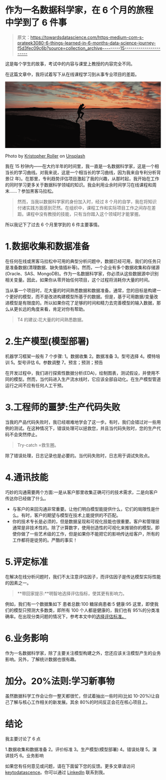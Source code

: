 # 作为一名数据科学家，在 6 个月的旅程中学到了 6 件事

> 原文：<https://towardsdatascience.com/https-medium-com-s-prateek3080-6-things-learned-in-6-months-data-science-journey-f5d3fec09c6b?source=collection_archive---------15----------------------->

这是每个学生的故事，考试中的内容与课堂上教授的内容完全不同。

在这篇文章中，我将试着写下从在线课程学习到从事专业项目的差距。

![](img/44cfd35cd4ca846f191091be3bac84df.png)

Photo by [Kristopher Roller](https://unsplash.com/@krisroller?utm_source=unsplash&utm_medium=referral&utm_content=creditCopyText) on [Unsplash](https://unsplash.com/?utm_source=unsplash&utm_medium=referral&utm_content=creditCopyText)

我在 15 秒钟内——在大约半年的时间里，我一直是一名数据科学家，这是一个相当长的学习曲线。对我来说，这是一个相当长的学习曲线，因为我来自专利分析背景(2 年)。在那里，专利趋势评估项目激起了我的兴趣，从那时起，我开始在工作的同时学习更多关于数据科学领域的知识。我会利用业余时间学习在线课程和周末……？参加黑客马拉松。

> 然而，当我以数据科学家的身份加入时，经过 8 个月的自学，我在将知识付诸实践方面感到茫然。在组织中，课程工作和实际项目工作之间存在差距。课程中没有教授的技能，只有当你踏入这个领域时才能掌握。

所以我记下了过去 6 个月里学到的 6 件主要事情。

# 1.数据收集和数据准备

在任何在线或黑客马拉松中可用的典型分析问题中，数据已经可用，我们的任务只是准备数据(清理数据、缺失值插补等)。然而，一个企业有多个数据收集和存储源(Oracle、SAS、MongoDB)。作为一名数据科学家，你必须从这些数据源中识别相关变量。因此，如果你从零开始任何项目，这个过程将消耗你大量的时间。

当从事一个项目时，花大量的时间熟悉数据和数据准备。通常，您的目标是构建一个更好的模型，而不是改进构建模型所基于的数据。但是，基于可用数据/变量改进模型是有限度的。所以如果你花了足够的时间和精力去完善模型的输入数据，那么从更长远的角度来看，肯定对你有帮助。

> T4 的建议:花大量的时间熟悉数据。

# 2.生产模型(模型部署)

机器学习框架一般有 7 个步骤:
1。数据收集
2。数据准备
3。型号选择
4。模特培训
5。型号评估
6。参数调整
7。预言；预测；预告

在开发过程中，我们进行探索性数据分析(EDA)，绘制图表，测试假设，并使用不同的模型。然而，当代码进入生产流水线时，它应该全部自动化。在生产模型管道运行之间不应有任何人工干预。

# 3.工程师的噩梦:生产代码失败

当我的产品代码失败时，我已经艰难地学会了这一步。有时，我们会错过对一些用例的测试。在这种情况下，错误处理可以拯救您，并且当代码失败时，您的生产代码不会突然停止。

> Try-catch =救生圈。

除了错误处理，日志记录也是必要的。当代码失败时，日志用于调试失败点。

# 4.通讯技能

巧妙的沟通需要两个方面:一是从客户那里收集正确可行的技术需求，二是向客户传达你已经做了什么。

*   与客户的来回沟通非常重要。让他们明白模型能提供什么，它们的局限性是什么。有时，客户的期望与模型在技术上能提供的不匹配。
*   你的技术专长是必须的，但是数据呈现和可视化技能也很重要。客户和管理层通常是非技术性的。除了计算数字，使用创造性的可视化来推销你的模型。即使你做了一些艺术级的工作，但是如果你不能把它的影响传达给客户，所有的工作都将是徒劳的。严酷的事实！

# 5.评定标准

在解决在线分析问题时，我们不太注意评估因子，而评估因子是传达模型实际性能的因素之一。

> **带回家提示:**明智地选择评估指标，使其更有影响力。

例如，我们有一个数据集如下
患者总数:100
糖尿病患者:5
健康:95
这里，即使我们的模型只预测大多数类，即所有 100 个人都是健康的，我们也有 95%的分类准确率。在出现分类问题的情况下，参考本文中的[选择评估标准。](https://keytodatascience.com/confusion-matrix/)

# 6.业务影响

作为一名数据科学家，除了主要关注模型构建之外，您还应该关注模型产生的业务影响。另外，了解统计数据也很有趣。

# 加分。20%法则:学习新事物

虽然数据科学工作会让你一整天都很忙，但试着抽出一些时间(比如 10-20%)让自己了解与核心工作相关的新发展。其余 80%的时间反正会花在核心项目上。

# 结论

我主要讨论了 6 点

1.数据收集和数据准备
2。评价标准
3。生产模型(模型部署)
4。错误处理
5。演讲技巧
6。业务影响

如果您有任何意见或问题，请在下面留下您的反馈。更多文章请访问[keytodatascence](https://keytodatascience.com/)。你可以通过 [LinkedIn](https://www.linkedin.com/in/prateek3030/) 联系到我。